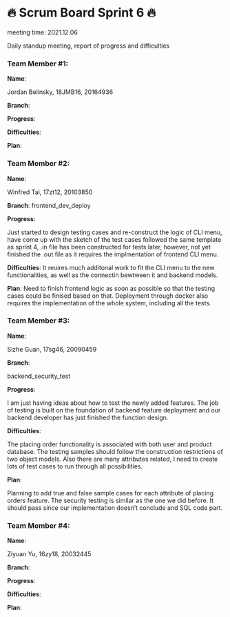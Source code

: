 # 🔥 Scrum Board Sprint 6 🔥
meeting time: 2021.12.06

Daily standup meeting, report of progress and difficulties




### Team Member #1:

**Name**:

Jordan Belinsky, 18JMB16, 20164936



**Branch**:



**Progress**:




**Difficulties**:




**Plan**:








### Team Member #2:

**Name**:

Winfred Tai, 17zt12, 20103850


**Branch**:
frontend_dev_deploy



**Progress**:

Just started to design testing cases and re-construct the logic of CLI menu, have come up with the sketch of the test cases followed the same template as sprint 4, .in file has been constructed for tests later, however, not yet finished the .out file as it requires the implmentation of frontend CLI menu.



**Difficulties**:
It reuires much additonal work to fit the CLI menu to the new functionalities, as well as the connectin bewtween it and backend models. 



**Plan**:
Need to finish frontend logic as soon as possible so that the testing cases could be finised based on that. Deployment through docker also requires the implementation of the whole system, including all the tests.





### Team Member #3:

**Name**:

Sizhe Guan, 17sg46, 20090459


**Branch**:

backend_security_test


**Progress**:

 I am just having ideas about how to test the newly added features. The job of testing is built on the foundation of backend feature deployment and our backend developer has just finished the function design. 

**Difficulties**:

The placing order functionality is associated with both user and product database. The testing samples should follow the construction restrictions of two object models. Also there are many attributes related, I need to create lots of test cases to run through all possibilities.




**Plan**:

Planning to add true and false sample cases for each attribute of placing orders feature. The security testing is similar as the one we did before. It should pass since our implementation doesn’t conclude and SQL code part.


### Team Member #4:

**Name**:

Ziyuan Yu, 16zy18, 20032445


**Branch**:




**Progress**:




**Difficulties**:




**Plan**:






